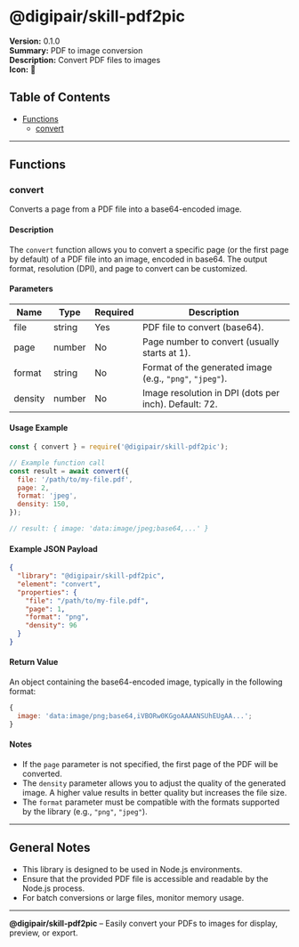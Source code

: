 # @digipair/skill-pdf2pic

**Version:** 0.1.0  
**Summary:** PDF to image conversion  
**Description:** Convert PDF files to images  
**Icon:** 📕

## Table of Contents

- [Functions](#functions)
  - [convert](#convert)

---

## Functions

### convert

Converts a page from a PDF file into a base64-encoded image.

#### Description

The `convert` function allows you to convert a specific page (or the first page by default) of a PDF file into an image, encoded in base64. The output format, resolution (DPI), and page to convert can be customized.

#### Parameters

| Name    | Type   | Required | Description                                                                                |
| ------- | ------ | -------- | ------------------------------------------------------------------------------------------ |
| file    | string | Yes      | PDF file to convert (base64). |
| page    | number | No       | Page number to convert (usually starts at 1).                                              |
| format  | string | No       | Format of the generated image (e.g., `"png"`, `"jpeg"`).                                   |
| density | number | No       | Image resolution in DPI (dots per inch). Default: 72.                                      |

#### Usage Example

```js
const { convert } = require('@digipair/skill-pdf2pic');

// Example function call
const result = await convert({
  file: '/path/to/my-file.pdf',
  page: 2,
  format: 'jpeg',
  density: 150,
});

// result: { image: 'data:image/jpeg;base64,...' }
```

#### Example JSON Payload

```json
{
  "library": "@digipair/skill-pdf2pic",
  "element": "convert",
  "properties": {
    "file": "/path/to/my-file.pdf",
    "page": 1,
    "format": "png",
    "density": 96
  }
}
```

#### Return Value

An object containing the base64-encoded image, typically in the following format:

```js
{
  image: 'data:image/png;base64,iVBORw0KGgoAAAANSUhEUgAA...';
}
```

#### Notes

- If the `page` parameter is not specified, the first page of the PDF will be converted.
- The `density` parameter allows you to adjust the quality of the generated image. A higher value results in better quality but increases the file size.
- The `format` parameter must be compatible with the formats supported by the library (e.g., `"png"`, `"jpeg"`).

---

## General Notes

- This library is designed to be used in Node.js environments.
- Ensure that the provided PDF file is accessible and readable by the Node.js process.
- For batch conversions or large files, monitor memory usage.

---

**@digipair/skill-pdf2pic** – Easily convert your PDFs to images for display, preview, or export.

